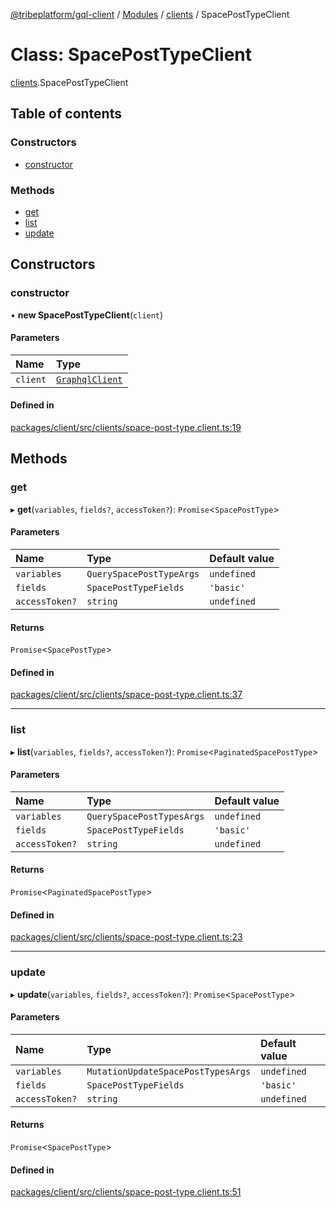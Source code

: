 [@tribeplatform/gql-client](../getting-started) / [Modules](../index) / [clients](../modules/clients) / SpacePostTypeClient

# Class: SpacePostTypeClient

[clients](../modules/clients).SpacePostTypeClient

## Table of contents

### Constructors

- [constructor](SpacePostTypeClient#constructor)

### Methods

- [get](SpacePostTypeClient#get)
- [list](SpacePostTypeClient#list)
- [update](SpacePostTypeClient#update)

## Constructors

### constructor

• **new SpacePostTypeClient**(`client`)

#### Parameters

| Name | Type |
| :------ | :------ |
| `client` | [`GraphqlClient`](GraphqlClient) |

#### Defined in

[packages/client/src/clients/space-post-type.client.ts:19](https://gitlab.com/tribeplatform/tribe-neo/-/blob/master/packages/client/src/clients/space-post-type.client.ts#L19)

## Methods

### get

▸ **get**(`variables`, `fields?`, `accessToken?`): `Promise`<`SpacePostType`\>

#### Parameters

| Name | Type | Default value |
| :------ | :------ | :------ |
| `variables` | `QuerySpacePostTypeArgs` | `undefined` |
| `fields` | `SpacePostTypeFields` | `'basic'` |
| `accessToken?` | `string` | `undefined` |

#### Returns

`Promise`<`SpacePostType`\>

#### Defined in

[packages/client/src/clients/space-post-type.client.ts:37](https://gitlab.com/tribeplatform/tribe-neo/-/blob/master/packages/client/src/clients/space-post-type.client.ts#L37)

___

### list

▸ **list**(`variables`, `fields?`, `accessToken?`): `Promise`<`PaginatedSpacePostType`\>

#### Parameters

| Name | Type | Default value |
| :------ | :------ | :------ |
| `variables` | `QuerySpacePostTypesArgs` | `undefined` |
| `fields` | `SpacePostTypeFields` | `'basic'` |
| `accessToken?` | `string` | `undefined` |

#### Returns

`Promise`<`PaginatedSpacePostType`\>

#### Defined in

[packages/client/src/clients/space-post-type.client.ts:23](https://gitlab.com/tribeplatform/tribe-neo/-/blob/master/packages/client/src/clients/space-post-type.client.ts#L23)

___

### update

▸ **update**(`variables`, `fields?`, `accessToken?`): `Promise`<`SpacePostType`\>

#### Parameters

| Name | Type | Default value |
| :------ | :------ | :------ |
| `variables` | `MutationUpdateSpacePostTypesArgs` | `undefined` |
| `fields` | `SpacePostTypeFields` | `'basic'` |
| `accessToken?` | `string` | `undefined` |

#### Returns

`Promise`<`SpacePostType`\>

#### Defined in

[packages/client/src/clients/space-post-type.client.ts:51](https://gitlab.com/tribeplatform/tribe-neo/-/blob/master/packages/client/src/clients/space-post-type.client.ts#L51)
